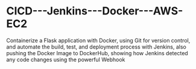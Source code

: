 # CICD---Jenkins---Docker---AWS-EC2
Containerize a Flask application with Docker, using Git for version control, and automate the build, test, and deployment process with Jenkins, also pushing the Docker Image to DockerHub, showing how Jenkins detected any code changes using the powerful Webhook
